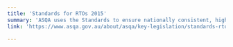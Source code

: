 ```yaml
---
title: 'Standards for RTOs 2015'
summary: 'ASQA uses the Standards to ensure nationally consistent, high-quality training and assessment across Australias vocational education and training (VET) system.'
link: 'https://www.asqa.gov.au/about/asqa/key-legislation/standards-rtos'

---
```




